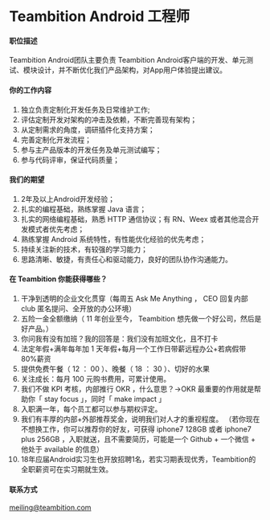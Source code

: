 Teambition Android 工程师
==========

#### 职位描述
Teambition Android团队主要负责 Teambition Android客户端的开发、单元测试、模块设计，并不断优化我们产品架构，对App用户体验提出建议。

#### 你的工作内容
1. 独立负责定制化开发任务及日常维护工作;
2. 评估定制开发对架构的冲击及依赖，不断完善现有架构；
3. 从定制需求的角度，调研插件化支持方案；
4. 完善定制化开发流程；
5. 参与主产品版本的开发任务及单元测试编写；
6. 参与代码评审，保证代码质量；

#### 我们的期望
1. 2年及以上Android开发经验；
2. 扎实的编程基础，熟练掌握 Java 语言；
3. 扎实的网络编程基础，熟悉 HTTP 通信协议；有 RN、Weex 或者其他混合开发模式者优先考虑；
4. 熟练掌握 Android 系统特性，有性能优化经验的优先考虑；
5. 持续关注新的技术，有较强的学习能力；
6. 思路清晰、敏捷，有责任心和驱动能力，良好的团队协作沟通能力。

#### 在 Teambition 你能获得哪些？
1. 干净到透明的企业文化贯穿（每周五 Ask Me Anything ， CEO 回复内部 club 匿名提问、全开放的办公环境）
2. 五险一金全额缴纳（ 11 年创业至今， Teambition 想先做一个好公司，然后是好产品。）
3. 你问我有没有加班？我的回答是：我们没有加班文化，且不打卡
4. 法定年假+满年每年加 1 天年假+每月一个工作日带薪远程办公+若病假带 80%薪资
5. 提供免费午餐（ 12 ： 00 ）、晚餐（ 18 ： 30 ）、切好的水果
6. 关注成长：每月 100 元购书费用，可累计使用。
7. 我们不做 KPI 考核，内部推行 OKR ，什么意思？→OKR 最重要的作用就是帮助你「 stay focus 」，同时「 make impact 」
8. 入职满一年，每个员工都可以参与期权评定。
9. 我们有丰厚的内部+外部推荐奖金，说明我们对人才的重视程度。 （若你现在不想换工作，你可以推荐你的好友，可获得 iphone7 128GB 或者 iphone7 plus 256GB ，入职就送，且不需要简历，可能是一个 Github + 一个微信 + 他处于 available 的信息）
10. 18年应届Android实习生也开放招聘1名，若实习期表现优秀，Teambition的全职薪资可在实习期就生效。

#### 联系方式
[meiling@teambition.com](mailto:meiling@teambition.com)
